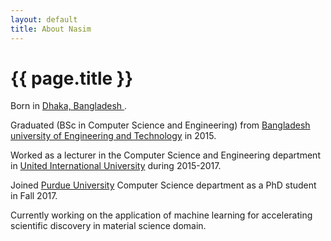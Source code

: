 ```yaml
---
layout: default
title: About Nasim
---
```

# {{ page.title }}
<p>Born in <a href="https://en.wikipedia.org/wiki/Dhaka"> Dhaka, Bangladesh </a>.</p>
<p>Graduated (BSc in Computer Science and Engineering) from <a href="https://www.buet.ac.bd/web/"> Bangladesh university of Engineering and Technology</a> in 2015.</p>
<p>Worked as a lecturer in the Computer Science and Engineering department in <a href="https://www.uiu.ac.bd/">United International University</a> during 2015-2017.</p>
<p>Joined <a href="https://www.purdue.edu/">Purdue University</a> Computer Science department as a PhD student in Fall 2017.</p>
<p>Currently working on the application of machine learning for accelerating scientific discovery in material science domain.</p>
